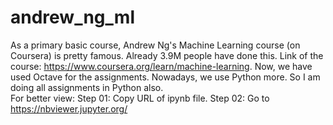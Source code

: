 # andrew_ng_ml
As a primary basic course, Andrew Ng's Machine Learning course (on Coursera) is pretty famous. Already 3.9M people have done this. Link of the course: https://www.coursera.org/learn/machine-learning. Now, we have used Octave for the assignments. Nowadays, we use Python more. So I am doing all assignments in Python also. <br />
For better view: Step 01: Copy URL of ipynb file. Step 02: Go to https://nbviewer.jupyter.org/ 
